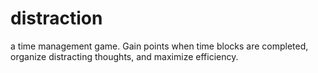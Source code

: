 # distraction
a time management game. Gain points when time blocks are completed, organize distracting thoughts, and maximize efficiency. 
